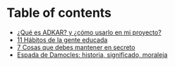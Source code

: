 # Table of contents

* [¿Qué es ADKAR? y ¿cómo usarlo en mi proyecto?](README.md)
* [11 Hábitos de la gente educada](11-habitos-de-la-gente-educada.md)
* [7 Cosas que debes mantener en secreto](7-cosas-que-debes-mantener-en-secreto.md)
* [Espada de Damocles: historia, significado, moraleja](espada-de-damocles-historia-significado-moraleja.md)
